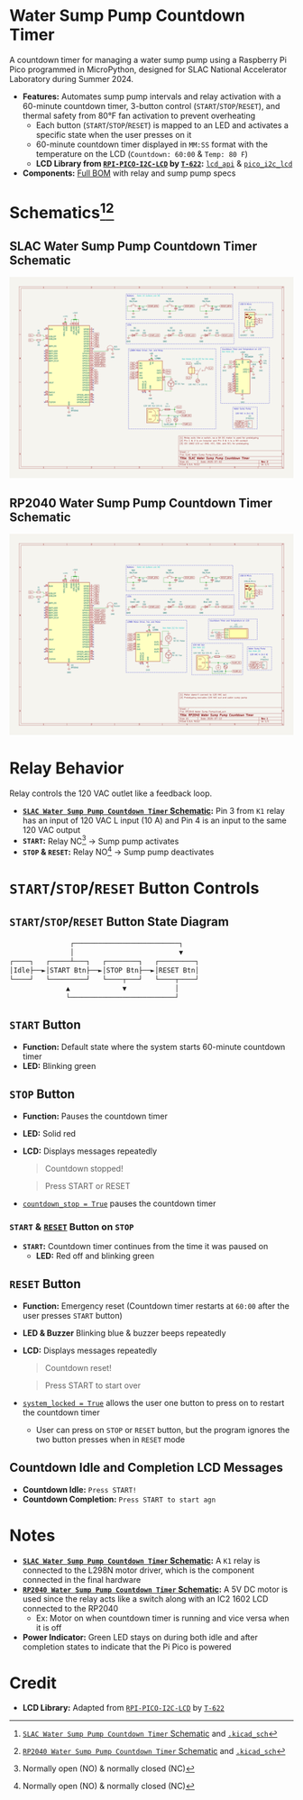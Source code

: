 # Water Sump Pump Countdown Timer
A countdown timer for managing a water sump pump using a Raspberry Pi Pico programmed in MicroPython, designed for SLAC National Accelerator Laboratory during Summer 2024.
- **Features:** Automates sump pump intervals and relay activation with a 60-minute countdown timer, 3-button control (`START`/`STOP`/`RESET`), and thermal safety from 80°F fan activation to prevent overheating
  - Each button (`START`/`STOP`/`RESET`) is mapped to an LED and activates a specific state when the user presses on it
  - 60-minute countdown timer displayed in `MM:SS` format with the temperature on the LCD (`Countdown: 60:00` & `Temp: 80 F`)
  - **LCD Library from [`RPI-PICO-I2C-LCD`](https://github.com/T-622/RPI-PICO-I2C-LCD/tree/main) by [`T-622`](https://github.com/T-622):** [`lcd_api`](/src/lcd/lcd_api.py) & [`pico_i2c_lcd`](/src/lcd/pico_i2c_lcd.py)
- **Components:** [Full BOM](docs/BOM.md) with relay and sump pump specs


# Schematics[^1][^2]

## SLAC Water Sump Pump Countdown Timer Schematic
![image](https://github.com/eoommaa/Water-Sump-Pump/blob/main/kicad/schematics/SLAC%20Water%20Sump%20Pump.svg)

## RP2040 Water Sump Pump Countdown Timer Schematic
![image](https://github.com/eoommaa/Water-Sump-Pump/blob/main/kicad/schematics/RP2040%20Water%20Sump%20Pump.svg)


# Relay Behavior
Relay controls the 120 VAC outlet like a feedback loop.
- **[`SLAC Water Sump Pump Countdown Timer` Schematic](#slac-water-sump-pump-countdown-timer-schematic):** Pin 3 from `K1` relay has an input of 120 VAC L input (10 A) and Pin 4 is an input to the same 120 VAC output
- **`START`:** Relay NC[^3] &rarr; Sump pump activates
- **`STOP` & `RESET`:** Relay NO[^3] &rarr; Sump pump deactivates


# `START`/`STOP`/`RESET` Button Controls
## `START`/`STOP`/`RESET` Button State Diagram
```
               ┌──────────────────────────┐
               │                          ▼
┌────┐   ┌─────┴───┐   ┌────────┐   ┌─────────┐
│Idle├──►│START Btn├──►│STOP Btn├──►│RESET Btn│
└────┘   └─────────┘   └────┬───┘   └────┬────┘
              ▲             ▼            │
              └──────────────────────────┘
```

## `START` Button
- **Function:** Default state where the system starts 60-minute countdown timer
- **LED:** Blinking green


## `STOP` Button
- **Function:** Pauses the countdown timer
- **LED:** Solid red
- **LCD:** Displays messages repeatedly
  > Countdown stopped!
  
  > Press START or RESET
- [`countdown_stop = True`](https://github.com/eoommaa/Water-Sump-Pump/blob/d4ba52d33f075a21b61ff5ee6c35b372b952a699/src/water_sump_pump.py#L166-L175) pauses the countdown timer

### `START` & [`RESET`](#reset-button) Button on `STOP`
- **`START`:** Countdown timer continues from the time it was paused on
  - **LED:** Red off and blinking green


## `RESET` Button
- **Function:** Emergency reset (Countdown timer restarts at `60:00` after the user presses `START` button)
- **LED & Buzzer** Blinking blue & buzzer beeps repeatedly
- **LCD:** Displays messages repeatedly
  > Countdown reset!
  
  > Press START to start over
- [`system_locked = True`](https://github.com/eoommaa/Water-Sump-Pump/blob/d4ba52d33f075a21b61ff5ee6c35b372b952a699/src/water_sump_pump.py#L178-L186) allows the user one button to press on to restart the countdown timer
  - User can press on `STOP` or `RESET` button, but the program ignores the two button presses when in `RESET` mode


## Countdown Idle and Completion LCD Messages
- **Countdown Idle:** `Press START!`
- **Countdown Completion:** `Press START to start agn`


# Notes
- **[`SLAC Water Sump Pump Countdown Timer` Schematic](#slac-water-sump-pump-countdown-timer-schematic):** A `K1` relay is connected to the L298N motor driver, which is the component connected in the final hardware
- **[`RP2040 Water Sump Pump Countdown Timer` Schematic](#rp2040-water-sump-pump-countdown-timer-schematic):** A 5V DC motor is used since the relay acts like a switch along with an IC2 1602 LCD connected to the RP2040
  - Ex: Motor on when countdown timer is running and vice versa when it is off
- **Power Indicator:** Green LED stays on during both idle and after completion states to indicate that the Pi Pico is powered


# Credit
- **LCD Library:** Adapted from [`RPI-PICO-I2C-LCD`](https://github.com/T-622/RPI-PICO-I2C-LCD/tree/main) by [`T-622`](https://github.com/T-622)


[^1]: [`SLAC Water Sump Pump Countdown Timer` Schematic](https://github.com/eoommaa/Water-Sump-Pump/blob/main/kicad/schematics/SLAC%20Water%20Sump%20Pump.pdf) and [`.kicad_sch`](https://github.com/eoommaa/Water-Sump-Pump/blob/main/kicad/SLAC%20Water%20Sump%20Pump.kicad_sch)
[^2]: [`RP2040 Water Sump Pump Countdown Timer` Schematic](https://github.com/eoommaa/Water-Sump-Pump/blob/main/kicad/schematics/RP2040%20Water%20Sump%20Pump.pdf) and [`.kicad_sch`](https://github.com/eoommaa/Water-Sump-Pump/blob/main/kicad/RP2040%20Water%20Sump%20Pump.kicad_sch)
[^3]: Normally open (NO) & normally closed (NC)
